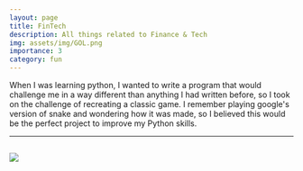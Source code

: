 ```yaml
---
layout: page
title: FinTech
description: All things related to Finance & Tech
img: assets/img/GOL.png
importance: 3
category: fun
---
```


When I was learning python, I wanted to write a program that would challenge me in a way different than anything I had written before, so I took on the challenge of recreating a classic game. I remember playing google's version of snake and wondering how it was made, so I believed this would be the perfect project to improve my Python skills.

---
![](assets/img/Snake1.gif)
---
